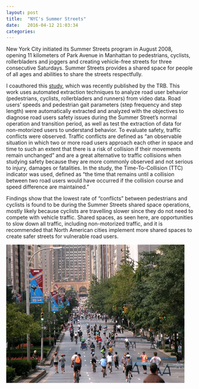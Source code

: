 ```yaml
---
layout: post
title:  "NYC's Summer Streets"
date:   2016-04-12 21:03:34
categories:  
---
```

New York City initiated its Summer Streets program in August 2008, opening 11 kilometers of Park Avenue in Manhattan to pedestrians, cyclists, rollerbladers and joggers and creating vehicle-free streets for three consecutive Saturdays. Summer Streets provides a shared space for people of all ages and abilities to share the streets respectfully. 
 
I coauthored this [study](http://docs.trb.org/prp/16-3394.pdf), which was recently published by the TRB. This work uses automated extraction techniques to analyze road user behavior (pedestrians, cyclists, rollerbladers and runners) from video data. Road users’ speeds and pedestrian gait parameters (step frequency and step length) were automatically extracted and analyzed with the objectives to diagnose road users safety issues during the Summer Street’s normal operation and transition period, as well as test the extraction of data for non-motorized users to understand behavior. To evaluate safety, traffic conflicts were observed. Traffic conflicts are defined as “an observable situation in which two or more road users approach each other in space and time to such an extent that there is a risk of collision if  their movements remain unchanged” and are a great alternative to traffic collisions when studying safety because they are more commonly observed and not serious to injury, damages or fatalities. In the study, the Time-To-Collision  (TTC) indicator was used, defined as “the time that remains until a collision between two road users would have occurred if the collision course and speed difference are maintained.”
 
Findings show that the lowest rate of “conflicts” between pedestrians and cyclists is found to be during the Summer Streets shared space operations, mostly likely because cyclists are travelling slower since they do not need to compete with vehicle traffic. Shared spaces, as seen here, are opportunities to slow down all traffic, including non-motorized traffic, and it is recommended that North American cities implement more shared spaces to create safer streets for vulnerable road users.

![Summer Streets](/images/summer_streets.jpg)

